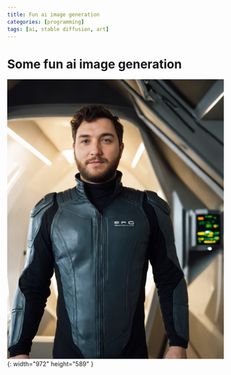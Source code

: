 ```yaml
---
title: Fun ai image generation
categories: [programming]
tags: [ai, stable diffusion, art]
---
```


# Some fun ai image generation

![Desktop View](/assets/img/chris.png){: width="972" height="589" }